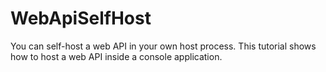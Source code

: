# WebApiSelfHost
You can self-host a web API in your own host process. This tutorial shows how to host a web API inside a console application. 
